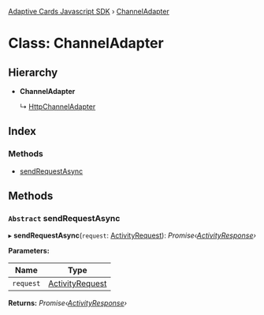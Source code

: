 [Adaptive Cards Javascript SDK](../README.md) › [ChannelAdapter](channeladapter.md)

# Class: ChannelAdapter

## Hierarchy

- **ChannelAdapter**

  ↳ [HttpChannelAdapter](httpchanneladapter.md)

## Index

### Methods

- [sendRequestAsync](channeladapter.md#abstract-sendrequestasync)

## Methods

### `Abstract` sendRequestAsync

▸ **sendRequestAsync**(`request`: [ActivityRequest](../interfaces/activityrequest.md)): _Promise‹[ActivityResponse](../interfaces/activityresponse.md)›_

**Parameters:**

| Name      | Type                                                |
| --------- | --------------------------------------------------- |
| `request` | [ActivityRequest](../interfaces/activityrequest.md) |

**Returns:** _Promise‹[ActivityResponse](../interfaces/activityresponse.md)›_
